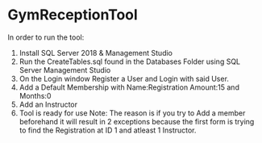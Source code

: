# GymReceptionTool
In order to run the tool:
1) Install SQL Server 2018 & Management Studio
2) Run the CreateTables.sql found in the Databases Folder using SQL Server Management Studio
3) On the Login window Register a User and Login with said User.
4) Add a Default Membership with Name:Registration Amount:15 and Months:0  
5) Add an Instructor
6) Tool is ready for use 
Note: The reason is if you try to Add a member beforehand it will result in 2 exceptions because the first form is trying to find the Registration at ID 1 and atleast 1 Instructor.
